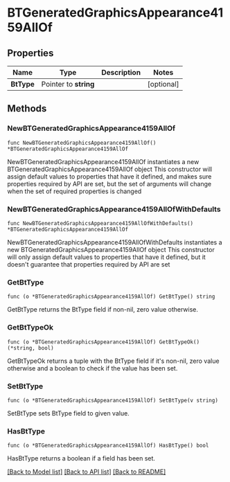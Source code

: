 # BTGeneratedGraphicsAppearance4159AllOf

## Properties

Name | Type | Description | Notes
------------ | ------------- | ------------- | -------------
**BtType** | Pointer to **string** |  | [optional] 

## Methods

### NewBTGeneratedGraphicsAppearance4159AllOf

`func NewBTGeneratedGraphicsAppearance4159AllOf() *BTGeneratedGraphicsAppearance4159AllOf`

NewBTGeneratedGraphicsAppearance4159AllOf instantiates a new BTGeneratedGraphicsAppearance4159AllOf object
This constructor will assign default values to properties that have it defined,
and makes sure properties required by API are set, but the set of arguments
will change when the set of required properties is changed

### NewBTGeneratedGraphicsAppearance4159AllOfWithDefaults

`func NewBTGeneratedGraphicsAppearance4159AllOfWithDefaults() *BTGeneratedGraphicsAppearance4159AllOf`

NewBTGeneratedGraphicsAppearance4159AllOfWithDefaults instantiates a new BTGeneratedGraphicsAppearance4159AllOf object
This constructor will only assign default values to properties that have it defined,
but it doesn't guarantee that properties required by API are set

### GetBtType

`func (o *BTGeneratedGraphicsAppearance4159AllOf) GetBtType() string`

GetBtType returns the BtType field if non-nil, zero value otherwise.

### GetBtTypeOk

`func (o *BTGeneratedGraphicsAppearance4159AllOf) GetBtTypeOk() (*string, bool)`

GetBtTypeOk returns a tuple with the BtType field if it's non-nil, zero value otherwise
and a boolean to check if the value has been set.

### SetBtType

`func (o *BTGeneratedGraphicsAppearance4159AllOf) SetBtType(v string)`

SetBtType sets BtType field to given value.

### HasBtType

`func (o *BTGeneratedGraphicsAppearance4159AllOf) HasBtType() bool`

HasBtType returns a boolean if a field has been set.


[[Back to Model list]](../README.md#documentation-for-models) [[Back to API list]](../README.md#documentation-for-api-endpoints) [[Back to README]](../README.md)


